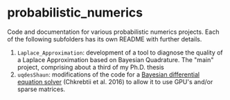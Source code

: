 # probabilistic_numerics
Code and documentation for various probabilistic numerics projects. Each of the following subfolders has its own README with further details.

1) `Laplace_Approximation`: development of a tool to diagnose the quality of a Laplace Approximation based on Bayesian Quadrature. The "main" project, comprising about a third of my Ph.D. thesis
2) `uqdesShaun`: modifications of the code for a [Bayesian differential equation solver](https://github.com/ochkrebtii/uqdes) (Chkrebtii et al. 2016) to allow it to use GPU's and/or sparse matrices.
